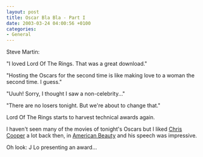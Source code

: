 ```yaml
---
layout: post
title: Oscar Bla Bla - Part I
date: 2003-03-24 04:00:56 +0100
categories:
- General
---
```

Steve Martin:

"I loved Lord Of The Rings. That was a great download."

"Hosting the Oscars for the second time is like making love to a woman the second time. I guess."

"Uuuh! Sorry, I thought I saw a non-celebrity..."

"There are no losers tonight. But we're about to change that."

Lord Of The Rings starts to harvest technical awards again.

I haven't seen many of the movies of tonight's Oscars but I liked <a href="http://us.imdb.com/Name?Cooper%2C+Chris+(I)">Chris Cooper</a> a lot back then, in <a href="http://us.imdb.com/Title?0169547" title="One of my favourite movies...">American Beauty</a> and his speech was impressive.

Oh look: J Lo presenting an award...
